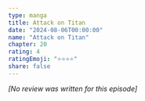 ```yaml
---
type: manga
title: Attack on Titan
date: "2024-08-06T00:00:00"
name: "Attack on Titan"
chapter: 20
rating: 4
ratingEmoji: "⭐️⭐️⭐️⭐️"
share: false
---
```


_[No review was written for this episode]_
